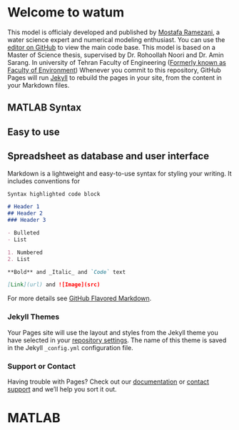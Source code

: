 # Welcome to watum

This model is officialy developed and published by [Mostafa Ramezani](http://mostafaramezani.com), a water science expert and numerical modeling enthusiast. 
You can use the [editor on GitHub](https://github.com/anonymoustafa/watum/edit/master/README.md) to view the main code base.
This model is based on a Master of Science thesis, supervised by Dr. Rohoollah Noori and Dr. Amin Sarang. In university of Tehran Faculty of Engineering ([Formerly known as Faculty of Environment](http://env.ut.ac.ir/en/home))
Whenever you commit to this repository, GitHub Pages will run [Jekyll](https://jekyllrb.com/) to rebuild the pages in your site, from the content in your Markdown files.

## MATLAB Syntax

## Easy to use 

## Spreadsheet as database and user interface



Markdown is a lightweight and easy-to-use syntax for styling your writing. It includes conventions for

```markdown
Syntax highlighted code block

# Header 1
## Header 2
### Header 3

- Bulleted
- List

1. Numbered
2. List

**Bold** and _Italic_ and `Code` text

[Link](url) and ![Image](src)
```

For more details see [GitHub Flavored Markdown](https://guides.github.com/features/mastering-markdown/).

### Jekyll Themes

Your Pages site will use the layout and styles from the Jekyll theme you have selected in your [repository settings](https://github.com/anonymoustafa/watum/settings). The name of this theme is saved in the Jekyll `_config.yml` configuration file.

### Support or Contact

Having trouble with Pages? Check out our [documentation](https://help.github.com/categories/github-pages-basics/) or [contact support](https://github.com/contact) and we’ll help you sort it out.
# MATLAB
